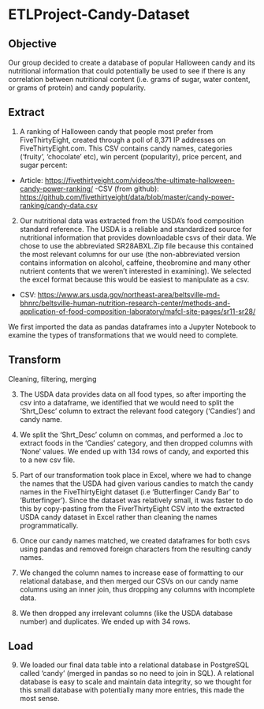 # ETLProject-Candy-Dataset
## Objective
Our group decided to create a database of popular Halloween candy and its nutritional information that could potentially be used to see if there is any correlation between nutritional content (i.e. grams of sugar, water content, or grams of protein) and candy popularity.

## Extract

1.	A ranking of Halloween candy that people most prefer from FiveThirtyEight, created through a poll of 8,371 IP addresses on FiveThirtyEight.com. This CSV contains candy names, categories (‘fruity’, ‘chocolate’ etc), win percent (popularity), price percent, and sugar percent:
- Article: https://fivethirtyeight.com/videos/the-ultimate-halloween-candy-power-ranking/
-CSV (from github):  https://github.com/fivethirtyeight/data/blob/master/candy-power-ranking/candy-data.csv

2.	Our nutritional data was extracted from the USDA’s food composition standard reference. The USDA is a reliable and standardized source for nutritional information that provides downloadable csvs of their data. We chose to use the abbreviated SR28ABXL.Zip file because this contained the most relevant columns for our use (the non-abbreviated version contains information on alcohol, caffeine, theobromine and many other nutrient contents that we weren’t interested in examining). We selected the excel format because this would be easiest to manipulate as a csv.
- CSV: https://www.ars.usda.gov/northeast-area/beltsville-md-bhnrc/beltsville-human-nutrition-research-center/methods-and-application-of-food-composition-laboratory/mafcl-site-pages/sr11-sr28/

We first imported the data as pandas dataframes into a Jupyter Notebook to examine the types of transformations that we would need to complete.

## Transform

Cleaning, filtering, merging

3.	The USDA data provides data on all food types, so after importing the csv into a dataframe, we identified that we would need to split the ‘Shrt_Desc’ column to extract the relevant food category (‘Candies’) and candy name.

4.	We split the ‘Shrt_Desc’ column on commas, and performed a .loc to extract foods in the ‘Candies’ category, and then dropped columns with ‘None’ values. We ended up with 134 rows of candy, and exported this to a new csv file.
5.	Part of our transformation took place in Excel, where we had to change the names that the USDA had given various candies to match the candy names in the FiveThirtyEight dataset (i.e ‘Butterfinger Candy Bar’ to ‘Butterfinger’). Since the dataset was relatively small, it was faster to do this by copy-pasting from the FiverThirtyEight CSV into the extracted USDA candy dataset in Excel rather than cleaning the names programmatically.
6.	Once our candy names matched, we created dataframes for both csvs using pandas and removed foreign characters from the resulting candy names.
7.	We changed the column names to increase ease of formatting to our relational database, and then merged our CSVs on our candy name columns using an inner join, thus dropping any columns with incomplete data. 
8.	We then dropped any irrelevant columns (like the USDA database number) and duplicates. We ended up with 34 rows.

## Load

9.	We loaded our final data table into a relational database in PostgreSQL called ‘candy’ (merged in pandas so no need to join in SQL). A relational database is easy to scale and maintain data integrity, so we thought for this small database with potentially many more entries, this made the most sense.
